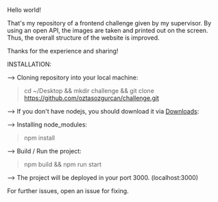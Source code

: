 Hello world!

That's my repository of a frontend challenge given by my supervisor.
By using an open API, the images are taken and printed out on the screen.
Thus, the overall structure of the website is improved.

Thanks for the experience and sharing!

INSTALLATION:

--> Cloning repository into your local machine:

>cd ~/Desktop && mkdir challenge && git clone https://github.com/oztasozgurcan/challenge.git

--> If you don't have nodejs, you should download it via [Downloads](https://nodejs.org/en/download/):

--> Installing node_modules:

>npm install

--> Build / Run the project:

>npm build && npm run start

--> The project will be deployed in your port 3000. (localhost:3000)

For further issues, open an issue for fixing.
